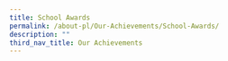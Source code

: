 ```yaml
---
title: School Awards
permalink: /about-pl/Our-Achievements/School-Awards/
description: ""
third_nav_title: Our Achievements
---
```

